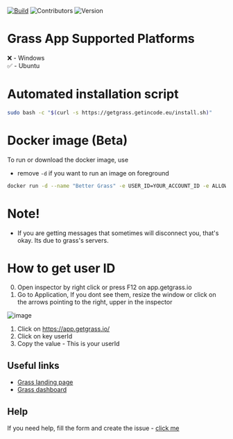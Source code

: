 [![Build](https://img.shields.io/github/actions/workflow/status/FungY911/better-grass/npm-publish-github-packages.yml?style=for-the-badge)](https://github.com/FungY911/better-grass/actions/workflows/npm-publish-github-packages.yml)
![Contributors](https://img.shields.io/github/contributors-anon/FungY911/better-grass?style=for-the-badge)
![Version](https://img.shields.io/github/v/tag/FungY911/better-grass?style=for-the-badge)

# Grass App Supported Platforms

❌ - Windows
</br>
✅ - Ubuntu

# Automated installation script

```bash
sudo bash -c "$(curl -s https://getgrass.getincode.eu/install.sh)"
```

# Docker image (Beta)

To run or download the docker image, use

- remove `-d` if you want to run an image on foreground

```bash
docker run -d --name "Better Grass" -e USER_ID=YOUR_ACCOUNT_ID -e ALLOW_DEBUG=False fungyx/better-grass
```

# Note!

- If you are getting messages that sometimes will disconnect you, that's okay. Its due to grass's servers.

# How to get user ID

0. Open inspector by right click or press F12 on app.getgrass.io
1. Go to Application, If you dont see them, resize the window or click on the arrows pointing to the right, upper in the inspector
   </br>

![image](https://github.com/FungY911/better-grass/assets/74965749/0b8b31b7-57d8-49d2-b945-31b895a49e62)

1. Click on https://app.getgrass.io/
2. Click on key userId
3. Copy the value - This is your userId

## Useful links

- [Grass landing page](https://www.getgrass.io)
- [Grass dashboard](https://app.getgrass.io/register/?referralCode=7WfvhuMPb4I1plY)

## Help

If you need help, fill the form and create the issue - [click me](https://github.com/FungY911/better-grass/issues)
